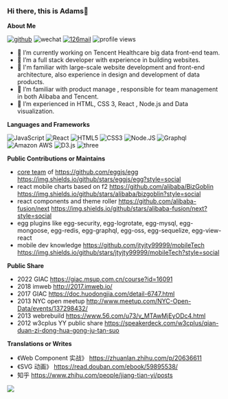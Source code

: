 ### Hi there, this is Adams👋

**About Me** 

[![github](https://img.shields.io/badge/-jtyjty99999-%23323031?style=flat&logo=github)](https://github.com/jtyjty99999)
![wechat](https://img.shields.io/badge/-jtyjty99999-%23323031?style=flat&logo=wechat)
<a href="mailto:jtyjty99999@126.com"><img src="https://img.shields.io/badge/-jtyjty99999@126.com-%23323031?style=flat&logo=gmail" alt="126mail" /></a>
![profile views](https://komarev.com/ghpvc/?username=jtyjty99999&style=flat)



- 🔭 I’m currently working on Tencent Healthcare big data front-end team.
- 🌱 I’m a full stack developer with experience in building websites.
- 👯 I'm familiar with large-scale website development and front-end architecture, also experience in design and development of data products.
- 🤔 I’m familiar with product manage , responsible for team management in both Alibaba and Tencent.
- 💬 I’m experienced in HTML, CSS 3, React , Node.js and Data visualization.

 
**Languages and Frameworks**

  ![JavaScript](https://img.shields.io/badge/-JavaScript-black?style=plastic&logo=javascript)
  ![React](https://img.shields.io/badge/-React-3b2e5a?style=plastic&logo=react)
  ![HTML5](https://img.shields.io/badge/-HTML5-E34F26?style=plastic&logo=html5&logoColor=white)
  ![CSS3](https://img.shields.io/badge/-CSS3-1572B6?style=plastic&logo=css3)
  ![Node.JS](https://img.shields.io/badge/-Node.JS-black?style=plastic&logo=Node.js) 
  ![Graphql](https://img.shields.io/badge/-Graphql-E10098?style=plastic&logo=Graphql)
  ![Amazon AWS](https://img.shields.io/badge/Amazon%20AWS-232F3E?style=plastic&logo=amazon-aws)
  ![D3.js](https://img.shields.io/badge/-D3.js-gray?style=flat-square&logo=D3.js)
  ![three](	https://img.shields.io/badge/ThreeJs-black?style=for-the-badge&logo=three.js&logoColor=white)

**Public Contributions or Maintains** 
 
- [core team](https://github.com/orgs/eggjs/teams/core) of https://github.com/eggjs/egg https://img.shields.io/github/stars/eggjs/egg?style=social
- react mobile charts based on f2 https://github.com/alibaba/BizGoblin   https://img.shields.io/github/stars/alibaba/bizgoblin?style=social
- react components and theme roller https://github.com/alibaba-fusion/next  https://img.shields.io/github/stars/alibaba-fusion/next?style=social
- egg plugins like egg-security, egg-logrotate, egg-mysql, egg-mongoose, egg-redis, egg-graphql, egg-oss, egg-sequelize, egg-view-react
- mobile dev knowledge https://github.com/jtyjty99999/mobileTech https://img.shields.io/github/stars/jtyjty99999/mobileTech?style=social

**Public Share** 

- 2022 GIAC <Logic lowcode programming best practise> https://giac.msup.com.cn/course?id=16091
- 2018 imweb <Fragile Node.js> http://2017.imweb.io/
- 2017 GIAC <Bpmn based front-end architecture and devops> https://doc.huodongjia.com/detail-6747.html
- 2013 NYC open meetup <New York Subway data visualization> http://www.meetup.com/NYC-Open-Data/events/137298432/
- 2013 webrebuild <step into data visualization> https://www.56.com/u73/v_MTAwMjEyODc4.html
- 2012 w3cplus YY public share <f2e auto test tools> https://speakerdeck.com/w3cplus/qian-duan-zi-dong-hua-gong-ju-tan-suo

**Translations or Writes**   
 
- 《Web Component 实战》 https://zhuanlan.zhihu.com/p/20636611
- 《SVG 动画》 https://read.douban.com/ebook/59895538/
- 知乎 https://www.zhihu.com/people/jiang-tian-yi/posts
 
![](https://github-readme-stats.vercel.app/api?username=jtyjty99999)

